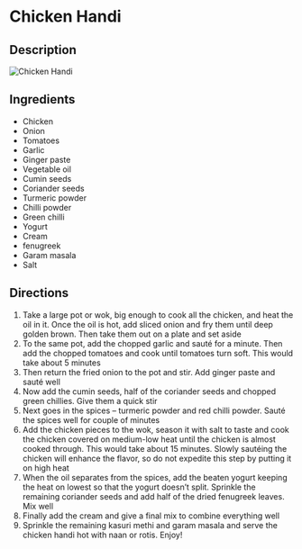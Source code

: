 # Chicken Handi

## Description
![Chicken Handi](https://www.themealdb.com/images/media/meals/wyxwsp1486979827.jpg "Chicken Handi")

## Ingredients
- Chicken
- Onion
- Tomatoes
- Garlic
- Ginger paste
- Vegetable oil
- Cumin seeds
- Coriander seeds
- Turmeric powder
- Chilli powder
- Green chilli
- Yogurt
- Cream
- fenugreek
- Garam masala
- Salt

## Directions
1. Take a large pot or wok, big enough to cook all the chicken, and heat the oil in it. Once the oil is hot, add sliced onion and fry them until deep golden brown. Then take them out on a plate and set aside
2. To the same pot, add the chopped garlic and sauté for a minute. Then add the chopped tomatoes and cook until tomatoes turn soft. This would take about 5 minutes
3. Then return the fried onion to the pot and stir. Add ginger paste and sauté well
4. Now add the cumin seeds, half of the coriander seeds and chopped green chillies. Give them a quick stir
5. Next goes in the spices – turmeric powder and red chilli powder. Sauté the spices well for couple of minutes
6. Add the chicken pieces to the wok, season it with salt to taste and cook the chicken covered on medium-low heat until the chicken is almost cooked through. This would take about 15 minutes. Slowly sautéing the chicken will enhance the flavor, so do not expedite this step by putting it on high heat
7. When the oil separates from the spices, add the beaten yogurt keeping the heat on lowest so that the yogurt doesn’t split. Sprinkle the remaining coriander seeds and add half of the dried fenugreek leaves. Mix well
8. Finally add the cream and give a final mix to combine everything well
9. Sprinkle the remaining kasuri methi and garam masala and serve the chicken handi hot with naan or rotis. Enjoy!
